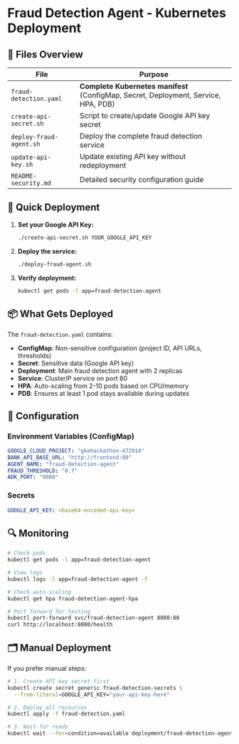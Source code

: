 # Fraud Detection Agent - Kubernetes Deployment

## 📁 Files Overview

| File | Purpose |
|------|---------|
| `fraud-detection.yaml` | **Complete Kubernetes manifest** (ConfigMap, Secret, Deployment, Service, HPA, PDB) |
| `create-api-secret.sh` | Script to create/update Google API key secret |
| `deploy-fraud-agent.sh` | Deploy the complete fraud detection service |
| `update-api-key.sh` | Update existing API key without redeployment |
| `README-security.md` | Detailed security configuration guide |

## 🚀 Quick Deployment

1. **Set your Google API Key:**
   ```bash
   ./create-api-secret.sh YOUR_GOOGLE_API_KEY
   ```

2. **Deploy the service:**
   ```bash
   ./deploy-fraud-agent.sh
   ```

3. **Verify deployment:**
   ```bash
   kubectl get pods -l app=fraud-detection-agent
   ```

## 📦 What Gets Deployed

The `fraud-detection.yaml` contains:

- **ConfigMap**: Non-sensitive configuration (project ID, API URLs, thresholds)
- **Secret**: Sensitive data (Google API key)
- **Deployment**: Main fraud detection agent with 2 replicas
- **Service**: ClusterIP service on port 80
- **HPA**: Auto-scaling from 2-10 pods based on CPU/memory
- **PDB**: Ensures at least 1 pod stays available during updates

## 🔧 Configuration

### Environment Variables (ConfigMap)
```yaml
GOOGLE_CLOUD_PROJECT: "gkehackathon-472914"
BANK_API_BASE_URL: "http://frontend:80" 
AGENT_NAME: "fraud-detection-agent"
FRAUD_THRESHOLD: "0.7"
ADK_PORT: "8000"
```

### Secrets
```yaml
GOOGLE_API_KEY: <base64-encoded-api-key>
```

## 🔍 Monitoring

```bash
# Check pods
kubectl get pods -l app=fraud-detection-agent

# View logs
kubectl logs -l app=fraud-detection-agent -f

# Check auto-scaling
kubectl get hpa fraud-detection-agent-hpa

# Port forward for testing
kubectl port-forward svc/fraud-detection-agent 8080:80
curl http://localhost:8080/health
```

## 🗂️ Manual Deployment

If you prefer manual steps:

```bash
# 1. Create API key secret first
kubectl create secret generic fraud-detection-secrets \
  --from-literal=GOOGLE_API_KEY="your-api-key-here"

# 2. Deploy all resources
kubectl apply -f fraud-detection.yaml

# 3. Wait for ready
kubectl wait --for=condition=available deployment/fraud-detection-agent
```